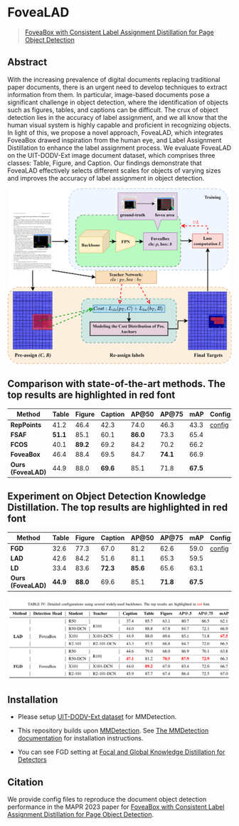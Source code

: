 
# FoveaLAD

> [FoveaBox with Consistent Label Assignment Distillation for Page Object Detection]()

<!-- [ALGORITHM] -->

## Abstract

With the increasing prevalence of digital documents replacing traditional paper documents, there is an urgent need to develop techniques to extract information from them. In particular, image-based documents pose a significant challenge in object detection, where the identification of objects such as figures, tables, and captions can be difficult. The crux of object detection lies in the accuracy of label assignment, and we all know that the human visual system is highly capable and proficient in recognizing objects. In light of this, we propose a novel approach, FoveaLAD, which integrates FoveaBox drawed inspiration from the human eye, and Label Assignment Distillation to enhance the label assignment process. We evaluate FoveaLAD on the UIT-DODV-Ext image document dataset, which comprises three classes: Table, Figure, and Caption. Our findings demonstrate that FoveaLAD effectively selects different scales for objects of varying sizes and improves the accuracy of label assignment in object detection.

![FoveaLAD](https://github.com/truong11062002/FoveaLAD/blob/main/images/FoveaLAD%20(1).png)




## Comparison with state-of-the-art methods. The top results are highlighted in red font

| **Method**          	| **Table** 	| **Figure** 	| **Caption** 	| **AP@50** 	| **AP@75** 	| **mAP** 	| **Config**                                                                                 	| **Download** 	|
|---------------------	|-----------	|------------	|-------------	|-----------	|-----------	|---------	|--------------------------------------------------------------------------------------------	|--------------	|
| **RepPoints**       	| 41.2      	| 46.4       	| 42.3        	| 74.0      	| 46.3      	| 43.3    	| [config]() 	| [log]()      	|
| **FSAF**            	| **51.1**      	| 85.1       	| 60.1        	| **86.0**      	| 73.3      	| 65.4    	|                                                                                            	|              	|
| **FCOS**            	| 40.1      	| **89.2**       	| 69.2        	| 84.2      	| 70.2      	| 66.2    	|                                                                                            	|              	|
| **FoveaBox**            	| 46.4       	| 88.4       	| 69.5        	| 84.7      	| **74.1**      	| 66.9    	|                                                                                            	|              	|
| **Ours (FoveaLAD)** 	| 44.9      	| 88.0       	| **69.6**        	| 85.1      	| 71.8      	| **67.5**    	|                                                                                            	|              	|

## Experiment on Object Detection Knowledge Distillation. The top results are highlighted in red font

| **Method**          	| **Table** 	| **Figure** 	| **Caption** 	| **AP@50** 	| **AP@75** 	| **mAP** 	| **Config**                                                                                 	| **Download** 	|
|---------------------	|-----------	|------------	|-------------	|-----------	|-----------	|---------	|--------------------------------------------------------------------------------------------	|--------------	|
| **FGD**       	| 32.6      	| 77.3       	| 67.0        	| 81.2      	| 62.6      	| 59.0    	| [config]() 	| [log]()      	|
| **LAD**            	| 42.6      	| 84.2       	| 51.6        	| 81.1      	| 65.3      	| 59.5    	|                                                                                            	|              	|
| **LD**            	| 33.4      	| 83.6      	| **72.3**        	| **85.6**      	| 65.6     	| 63.1   	|                                                                                            	|              	|
| **Ours (FoveaLAD)** 	| **44.9**      	| **88.0**       	| 69.6        	| 85.1      	| **71.8**      	| **67.5**    	|                                                                                            	|              	|

![image](https://github.com/truong11062002/FoveaLAD/blob/main/images/result.png)

## Installation
- Please setup [UIT-DODV-Ext dataset](https://github.com/nguyenvd-uit/uit-together-dataset/blob/main/UIT-DODV-Ext.md) for MMDetection.

- This repository builds upon [MMDetection](https://github.com/open-mmlab/mmdetection). 
See [The MMDetection documentation](https://github.com/open-mmlab/mmdetection/blob/master/docs/en/get_started.md) for installation instructions.

- You can see FGD setting at [Focal and Global Knowledge Distillation for Detectors](https://github.com/yzd-v/FGD)

## Citation

We provide config files to reproduce the document object detection performance in the MAPR 2023 paper for [FoveaBox with Consistent Label Assignment Distillation for Page Object Detection]().

```latex



